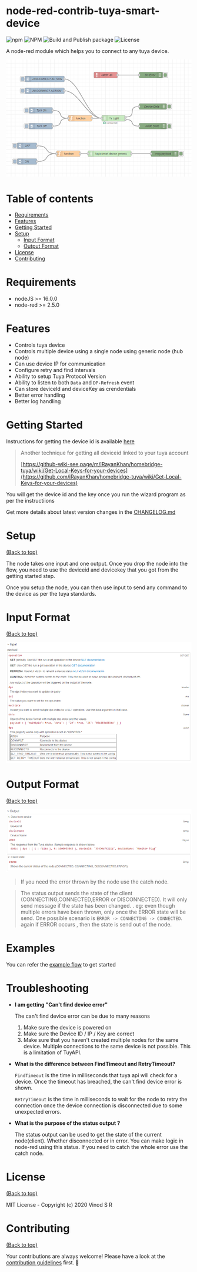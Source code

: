 # node-red-contrib-tuya-smart-device

![npm](https://img.shields.io/npm/v/node-red-contrib-tuya-smart-device)
![NPM](https://img.shields.io/npm/dm/node-red-contrib-tuya-smart-device)
![Build and Publish package](https://github.com/vinodsr/node-red-contrib-tuya-smart-device/workflows/Build%20and%20Publish%20package/badge.svg)
![License](https://img.shields.io/github/license/vinodsr/node-red-contrib-tuya-smart-device)

A node-red module which helps you to connect to any tuya device.

![image](./img/sample.png)

# Table of contents

- [Requirements](#requirements)
- [Features](#features)
- [Getting Started](#getting-started)
- [Setup](#setup)
  - [Input Format](#input-format)
  - [Output Format](#output-format)
- [License](#license)
- [Contributing](#contributing)

# Requirements

- nodeJS >= 16.0.0
- node-red >= 2.5.0

# Features

- Controls tuya device
- Controls multiple device using a single node using generic node (hub node)
- Can use device IP for communication
- Configure retry and find intervals
- Ability to setup Tuya Protocol Version
- Ability to listen to both `Data` and `DP-Refresh` event
- Can store deviceId and deviceKey as crendentials
- Better error handling
- Better log handling

# Getting Started

Instructions for getting the device id is available [here](https://github.com/codetheweb/tuyapi/blob/master/docs/SETUP.md)

> Another technique for getting all deviceid linked to your tuya account
>
> [https://github-wiki-see.page/m/iRayanKhan/homebridge-tuya/wiki/Get-Local-Keys-for-your-devices](https://github.com/iRayanKhan/homebridge-tuya/wiki/Get-Local-Keys-for-your-devices)

You will get the device id and the key once you run the wizard program as per the instructiions

Get more details about latest version changes in the [CHANGELOG.md](./changelog.md)

# Setup

[(Back to top)](#table-of-contents)

The node takes one input and one output. Once you drop the node into the flow, you need to use the deviceid and devicekey that you got from the getting started step.

Once you setup the node, you can then use input to send any command to the device as per the tuya standards.

# Input Format

[(Back to top)](#table-of-contents)

![image](./img/input.png)

# Output Format

[(Back to top)](#table-of-contents)

![image](./img/output.png)

> If you need the error thrown by the node use the catch node.

> The status output sends the state of the client (CONNECTING,CONNECTED,ERROR or DISCONNECTED). It will only send message if the state has been changed. . eg: even though multiple errors have been thrown, only once the ERROR state will be send. One possible scenario is
> `ERROR -> CONNECTING -> CONNECTED`. again if ERROR occurs , then the state is send out of the node.

# Examples

You can refer the [example flow](./examples/latest.json) to get started

# Troubleshooting

- **I am getting "Can't find device error"**

  The can't find device error can be due to many reasons

  1.  Make sure the device is powered on
  1.  Make sure the Device ID / IP / Key are correct
  1.  Make sure that you haven't created multiple nodes for the same device. Multiple connections to the same device is not possible. This is a limitation of TuyAPI.

- **What is the difference between FindTimeout and RetryTimeout?**

  `FindTimeout` is the time in milliseconds that tuya api will check for a device. Once the timeout has breached, the can't find device error is shown.

  `RetryTimeout` is the time in milliseconds to wait for the node to retry the connection once the device connection is disconnected due to some unexpected errors.

- **What is the purpose of the status output ?**

  The status output can be used to get the state of the current node(client). Whether disconnected or in error. You can make logic in node-red using this status. If you need to catch the whole error use the catch node.

# License

[(Back to top)](#table-of-contents)

MIT License - Copyright (c) 2020 Vinod S R

# Contributing

[(Back to top)](#table-of-contents)

Your contributions are always welcome! Please have a look at the [contribution guidelines](CONTRIBUTING.md) first. :tada:
